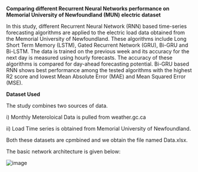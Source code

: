 **Comparing different Recurrent Neural Networks performance on Memorial University of Newfoundland (MUN) electric dataset** 

In this study, different Recurrent Neural Network (RNN) based time-series forecasting algorithms are applied to the electric load data obtained from the Memorial University of Newfoundland. These algorithms include Long Short Term Memory (LSTM), Gated Recurrent Network (GRU), Bi-GRU and Bi-LSTM. The data is trained on the previous week and its accuracy for the next day is measured using hourly forecasts. The accuracy of these algorithms is compared for day-ahead forecasting potential. Bi-GRU based RNN shows best performance among the tested algorithms with the highest R2 score and lowest Mean Absolute Error (MAE) and Mean Squared Error (MSE). 

**Dataset Used**

The study combines two sources of data. 

i) Monthly Meteroloical Data is pulled from weather.gc.ca 

ii) Load Time series is obtained from Memorial University of Newfoundland.

Both these datasets are cpmbined and we obtain the file named Data.xlsx.

The basic network architecture is given below: 

![image](https://github.com/user-attachments/assets/253044cb-77d0-453f-9338-b1b53255618b)
